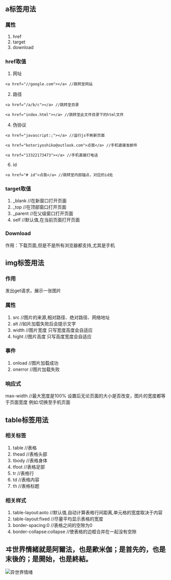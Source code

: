 ## a标签用法

### 属性

1. href
2. target
3. download


### href取值

1. 网址

````<a href="//google.com"></a> //跳转至网站````

2. 路径

````<a href="/a/b/c"></a> //跳转至目录````

````<a href="index.html"></a> //跳转至此文件目录下的html文件````

4. 伪协议

````<a href="javascript:;"></a> //运行js不刷新页面````

````<a href="kotoriyoshiko@outlook.com">点我</a> //手机直接发邮件````

````<a href="13322173473"></a> //手机直接打电话````

6. id

 ````<a href="# id">点我</a> //跳转至内部锚点，对应的id处````

### target取值

1. _blank  //在新窗口打开页面
2. _top //在顶部窗口打开页面
3. _parent //在父级窗口打开页面
4. self //默认值,在当前页面打开页面

### Download

作用：下载页面,但是不是所有浏览器都支持,尤其是手机

## img标签用法

### 作用

发出get请求，展示一张图片

### 属性

1. src //图片的来源,相对路径、绝对路径、网络地址
2. alt //如片加载失败后会提示文字
3. width //图片宽度 只写宽度高度会自适应
4. hight //图片高度 只写高度宽度会自适应 

### 事件

1. onload //图片加载成功
2. onerror //图片加载失败

### 响应式

max-width //最大宽度是100% 设置后无论页面的大小是否改变，图片的宽度都等于页面宽度  例如:切换至手机页面

## table标签用法

### 相关标签

1. table //表格
2. thead //表格头部
4. tbody //表格身体
5. tfoot //表格足部
6. tr //表格行
7. td //表格内容
8. th //表格标题

### 相关样式

1. table-layout:aoto //默认值,自动计算表格行间距离,单元格的宽度取决于内容 
2. table-layout:fixed //尽量平均显示表格的宽度
3. border-spacing:0 //表格之间的空隙为0
4. border-collapse:collapse //使表格的边框合并在一起没有空隙

## ヰ世界情緒就是阿爾法，也是歐米伽；是首先的，也是末後的；是開始，也是終結。
![异世界情绪](./ヰ世界情緒.jpg)
